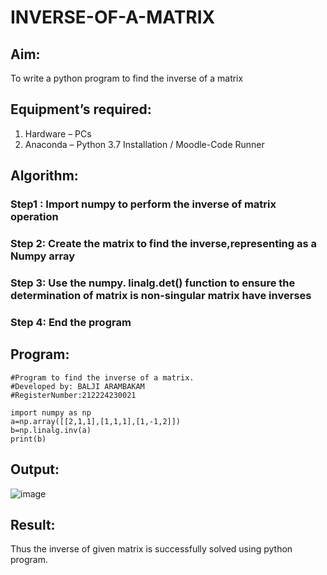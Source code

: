 # INVERSE-OF-A-MATRIX
## Aim:
To write a python program to find the inverse of a matrix
## Equipment’s required:
1. 	Hardware – PCs
2. 	Anaconda – Python 3.7 Installation / Moodle-Code Runner
## Algorithm:
### Step1 : Import numpy to perform the inverse of matrix operation
### Step 2: Create the matrix to find the inverse,representing as a Numpy array
### Step 3: Use the numpy. linalg.det() function to ensure the determination of matrix is non-singular matrix have inverses 
### Step 4: End the program

## Program:
```
#Program to find the inverse of a matrix.
#Developed by: BALJI ARAMBAKAM
#RegisterNumber:212224230021

import numpy as np
a=np.array([[2,1,1],[1,1,1],[1,-1,2]])
b=np.linalg.inv(a)
print(b)
```
## Output:
![image](https://github.com/user-attachments/assets/75392ae4-f2ff-4c6b-8c37-e655d62821cc)

## Result:
Thus the inverse of given matrix is successfully solved using python program.

